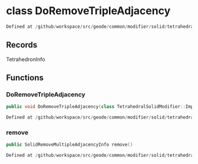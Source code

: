 # class DoRemoveTripleAdjacency

```cpp
Defined at /github/workspace/src/geode/common/modifier/solid/tetrahedral_solid_modifier.cpp#2742
```

## Records

TetrahedronInfo



## Functions

### DoRemoveTripleAdjacency

```cpp
public void DoRemoveTripleAdjacency(class TetrahedralSolidModifier::Impl & modifier, const PolyhedronVertex & vertex)
```

```cpp
Defined at /github/workspace/src/geode/common/modifier/solid/tetrahedral_solid_modifier.cpp#2745
```

### remove

```cpp
public SolidRemoveMultipleAdjacencyInfo remove()
```

```cpp
Defined at /github/workspace/src/geode/common/modifier/solid/tetrahedral_solid_modifier.cpp#2756
```



